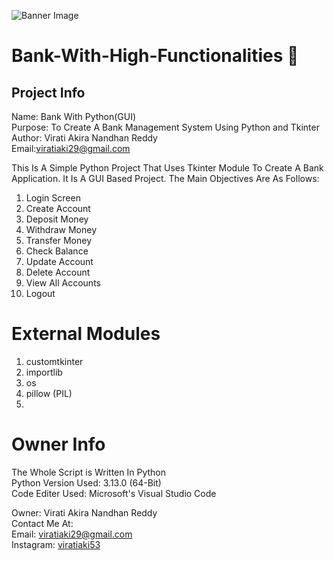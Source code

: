 ![Banner Image](https://github.com/ViratiAkiraNandhanReddy/Bank-With-High-Functionalities/blob/main/Bank_Package/Visual%20Data/Banner%20Image.jpg)

# Bank-With-High-Functionalities 🏦

## Project Info
Name: Bank With Python(GUI)  
Purpose: To Create A Bank Management System Using Python and Tkinter  
Author: Virati Akira Nandhan Reddy  
Email:viratiaki29@gmail.com

This Is A Simple Python Project That Uses Tkinter Module To Create A Bank Application. It Is A GUI Based Project. The Main Objectives Are As Follows:
1. Login Screen
2. Create Account
3. Deposit Money
4. Withdraw Money
5. Transfer Money
6. Check Balance
7. Update Account
8. Delete Account
9. View All Accounts
10. Logout










# External Modules
1. customtkinter 
2. importlib
3. os
4. pillow (PIL)
5. 


# Owner Info
The Whole Script is Written In Python\
Python Version Used: 3.13.0 (64-Bit)\
Code Editer Used: Microsoft's Visual Studio Code

Owner: Virati Akira Nandhan Reddy\
Contact Me At:\
Email: viratiaki29@gmail.com\
Instagram: [viratiaki53](https://www.instagram.com/viratiaki53/)

